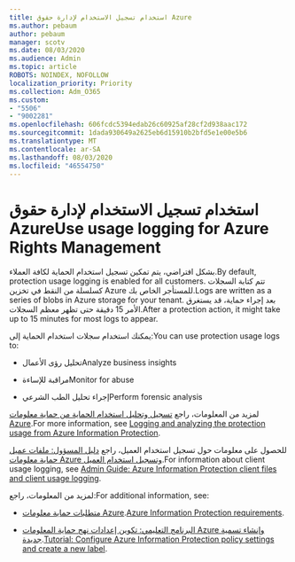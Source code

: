 ```yaml
---
title: استخدام تسجيل الاستخدام لإدارة حقوق Azure
ms.author: pebaum
author: pebaum
manager: scotv
ms.date: 08/03/2020
ms.audience: Admin
ms.topic: article
ROBOTS: NOINDEX, NOFOLLOW
localization_priority: Priority
ms.collection: Adm_O365
ms.custom:
- "5506"
- "9002281"
ms.openlocfilehash: 606fcdc5394edab26c60925af28cf2d938aac172
ms.sourcegitcommit: 1dada930649a2625eb6d15910b2bfd5e1e00e5b6
ms.translationtype: MT
ms.contentlocale: ar-SA
ms.lasthandoff: 08/03/2020
ms.locfileid: "46554750"
---
```

# <a name="use-usage-logging-for-azure-rights-management"></a><span data-ttu-id="7c27e-102">استخدام تسجيل الاستخدام لإدارة حقوق Azure</span><span class="sxs-lookup"><span data-stu-id="7c27e-102">Use usage logging for Azure Rights Management</span></span>

<span data-ttu-id="7c27e-103">بشكل افتراضي، يتم تمكين تسجيل استخدام الحماية لكافة العملاء.</span><span class="sxs-lookup"><span data-stu-id="7c27e-103">By default, protection usage logging is enabled for all customers.</span></span> <span data-ttu-id="7c27e-104">تتم كتابة السجلات كسلسلة من النقط في تخزين Azure للمستأجر الخاص بك.</span><span class="sxs-lookup"><span data-stu-id="7c27e-104">Logs are written as a series of blobs in Azure storage for your tenant.</span></span> <span data-ttu-id="7c27e-105">بعد إجراء حماية، قد يستغرق الأمر 15 دقيقة حتى تظهر معظم السجلات.</span><span class="sxs-lookup"><span data-stu-id="7c27e-105">After a protection action, it might take up to 15 minutes for most logs to appear.</span></span>

<span data-ttu-id="7c27e-106">يمكنك استخدام سجلات استخدام الحماية إلى:</span><span class="sxs-lookup"><span data-stu-id="7c27e-106">You can use protection usage logs to:</span></span>

- <span data-ttu-id="7c27e-107">تحليل رؤى الأعمال</span><span class="sxs-lookup"><span data-stu-id="7c27e-107">Analyze business insights</span></span>

- <span data-ttu-id="7c27e-108">مراقبة للإساءة</span><span class="sxs-lookup"><span data-stu-id="7c27e-108">Monitor for abuse</span></span>

- <span data-ttu-id="7c27e-109">إجراء تحليل الطب الشرعي</span><span class="sxs-lookup"><span data-stu-id="7c27e-109">Perform forensic analysis</span></span>

<span data-ttu-id="7c27e-110">لمزيد من المعلومات، راجع [تسجيل وتحليل استخدام الحماية من حماية معلومات Azure](https://docs.microsoft.com/azure/information-protection/log-analyze-usage).</span><span class="sxs-lookup"><span data-stu-id="7c27e-110">For more information, see [Logging and analyzing the protection usage from Azure Information Protection](https://docs.microsoft.com/azure/information-protection/log-analyze-usage).</span></span>

<span data-ttu-id="7c27e-111">للحصول على معلومات حول تسجيل استخدام العميل، راجع [دليل المسؤول: ملفات عميل حماية معلومات Azure وتسجيل استخدام العميل](https://docs.microsoft.com/azure/information-protection/rms-client/client-admin-guide-files-and-logging).</span><span class="sxs-lookup"><span data-stu-id="7c27e-111">For information about client usage logging, see [Admin Guide: Azure Information Protection client files and client usage logging](https://docs.microsoft.com/azure/information-protection/rms-client/client-admin-guide-files-and-logging).</span></span>

<span data-ttu-id="7c27e-112">لمزيد من المعلومات، راجع:</span><span class="sxs-lookup"><span data-stu-id="7c27e-112">For additional information, see:</span></span>

- <span data-ttu-id="7c27e-113">[متطلبات حماية معلومات Azure](https://docs.microsoft.com/azure/information-protection/get-started/requirements).</span><span class="sxs-lookup"><span data-stu-id="7c27e-113">[Azure Information Protection requirements](https://docs.microsoft.com/azure/information-protection/get-started/requirements).</span></span>
    
- <span data-ttu-id="7c27e-114">[البرنامج التعليمي: تكوين إعدادات نهج حماية المعلومات Azure وإنشاء تسمية جديدة](https://docs.microsoft.com/azure/information-protection/get-started/infoprotect-quick-start-tutorial).</span><span class="sxs-lookup"><span data-stu-id="7c27e-114">[Tutorial: Configure Azure Information Protection policy settings and create a new label](https://docs.microsoft.com/azure/information-protection/get-started/infoprotect-quick-start-tutorial).</span></span>